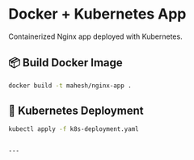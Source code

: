 # Docker + Kubernetes App

Containerized Nginx app deployed with Kubernetes.

## 📦 Build Docker Image
```bash
docker build -t mahesh/nginx-app .
```

## 🚀 Kubernetes Deployment
```bash
kubectl apply -f k8s-deployment.yaml
```
```

---
